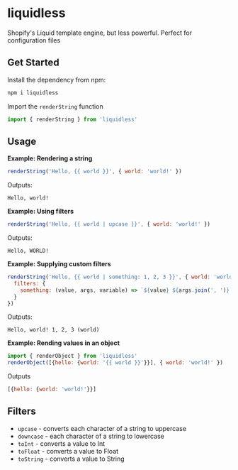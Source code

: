# liquidless

Shopify's Liquid template engine, but less powerful. Perfect for configuration files

## Get Started

Install the dependency from npm:

```sh
npm i liquidless
```

Import the `renderString` function

```js
import { renderString } from 'liquidless'
```

## Usage

**Example: Rendering a string**

```js
renderString('Hello, {{ world }}', { world: 'world!' })
```

Outputs:

```
Hello, world!
```

**Example: Using filters**

```js
renderString('Hello, {{ world | upcase }}', { world: 'world!' })
```

Outputs:

```
Hello, WORLD!
```

**Example: Supplying custom filters**

```js
renderString('Hello, {{ world | something: 1, 2, 3 }}', { world: 'world!' }, {
  filters: {
    something: (value, args, variable) => `${value} ${args.join(', ')} (${variable})`
  }
})
```

Outputs:

```
Hello, world! 1, 2, 3 (world)
```

**Example: Rending values in an object**

```js
import { renderObject } from 'liquidless'
renderObject([{hello: {world: '{{ world }}'}}], { world: 'world!' })
```

Outputs

```js
[{hello: {world: 'world!'}}]
```

## Filters

- `upcase` - converts each character of a string to uppercase
- `downcase` - each character of a string to lowercase
- `toInt` - converts a value to Int
- `toFloat` - converts a value to Float
- `toString` - converts a value to String

